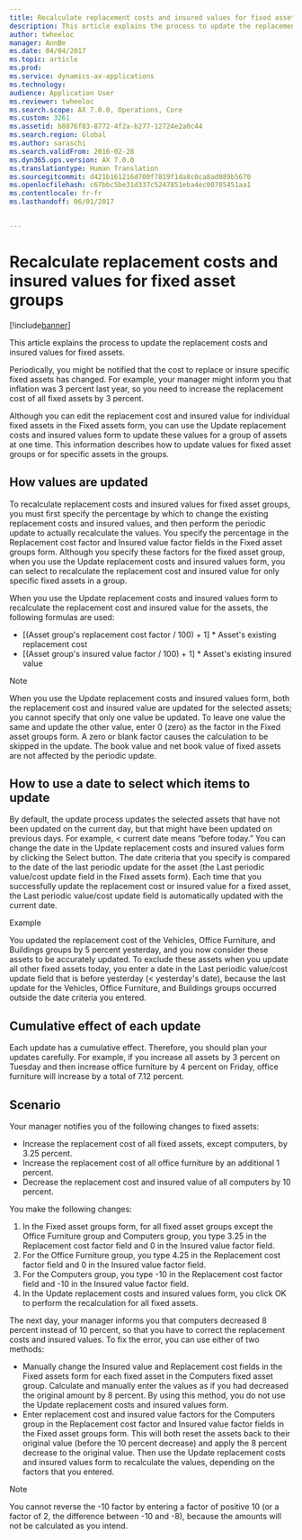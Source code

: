```yaml
---
title: Recalculate replacement costs and insured values for fixed asset groups
description: This article explains the process to update the replacement costs and insured values for fixed assets.
author: twheeloc
manager: AnnBe
ms.date: 04/04/2017
ms.topic: article
ms.prod: 
ms.service: dynamics-ax-applications
ms.technology: 
audience: Application User
ms.reviewer: twheeloc
ms.search.scope: AX 7.0.0, Operations, Core
ms.custom: 3261
ms.assetid: b8876f83-8772-4f2a-b277-12724e2a0c44
ms.search.region: Global
ms.author: saraschi
ms.search.validFrom: 2016-02-28
ms.dyn365.ops.version: AX 7.0.0
ms.translationtype: Human Translation
ms.sourcegitcommit: d421b161216d700f7819f1da8c0ca8ad089b5670
ms.openlocfilehash: c67bbc5be31d337c5247851eba4ec00705451aa1
ms.contentlocale: fr-fr
ms.lasthandoff: 06/01/2017


---
```


# <a name="recalculate-replacement-costs-and-insured-values-for-fixed-asset-groups"></a>Recalculate replacement costs and insured values for fixed asset groups

[!include[banner](../includes/banner.md)]


This article explains the process to update the replacement costs and insured values for fixed assets.

Periodically, you might be notified that the cost to replace or insure specific fixed assets has changed. For example, your manager might inform you that inflation was 3 percent last year, so you need to increase the replacement cost of all fixed assets by 3 percent. 

Although you can edit the replacement cost and insured value for individual fixed assets in the Fixed assets form, you can use the Update replacement costs and insured values form to update these values for a group of assets at one time. This information describes how to update values for fixed asset groups or for specific assets in the groups.

## <a name="how-values-are-updated"></a>How values are updated
To recalculate replacement costs and insured values for fixed asset groups, you must first specify the percentage by which to change the existing replacement costs and insured values, and then perform the periodic update to actually recalculate the values. You specify the percentage in the Replacement cost factor and Insured value factor fields in the Fixed asset groups form. Although you specify these factors for the fixed asset group, when you use the Update replacement costs and insured values form, you can select to recalculate the replacement cost and insured value for only specific fixed assets in a group. 

When you use the Update replacement costs and insured values form to recalculate the replacement cost and insured value for the assets, the following formulas are used:

-   \[(Asset group's replacement cost factor / 100) + 1\] \* Asset's existing replacement cost
-   \[(Asset group's insured value factor / 100) + 1\] \* Asset's existing insured value

> [!NOTE] 
> When you use the Update replacement costs and insured values form, both the replacement cost and insured value are updated for the selected assets; you cannot specify that only one value be updated. To leave one value the same and update the other value, enter 0 (zero) as the factor in the Fixed asset groups form. A zero or blank factor causes the calculation to be skipped in the update. The book value and net book value of fixed assets are not affected by the periodic update. 

## <a name="how-to-use-a-date-to-select-which-items-to-update"></a>How to use a date to select which items to update
By default, the update process updates the selected assets that have not been updated on the current day, but that might have been updated on previous days. For example, &lt; current date means “before today.” You can change the date in the Update replacement costs and insured values form by clicking the Select button. The date criteria that you specify is compared to the date of the last periodic update for the asset (the Last periodic value/cost update field in the Fixed assets form). Each time that you successfully update the replacement cost or insured value for a fixed asset, the Last periodic value/cost update field is automatically updated with the current date. 

Example 

You updated the replacement cost of the Vehicles, Office Furniture, and Buildings groups by 5 percent yesterday, and you now consider these assets to be accurately updated. To exclude these assets when you update all other fixed assets today, you enter a date in the Last periodic value/cost update field that is before yesterday (&lt; yesterday's date), because the last update for the Vehicles, Office Furniture, and Buildings groups occurred outside the date criteria you entered.

## <a name="cumulative-effect-of-each-update"></a>Cumulative effect of each update
Each update has a cumulative effect. Therefore, you should plan your updates carefully. For example, if you increase all assets by 3 percent on Tuesday and then increase office furniture by 4 percent on Friday, office furniture will increase by a total of 7.12 percent.

## <a name="scenario"></a>Scenario
Your manager notifies you of the following changes to fixed assets:
-   Increase the replacement cost of all fixed assets, except computers, by 3.25 percent.
-   Increase the replacement cost of all office furniture by an additional 1 percent.
-   Decrease the replacement cost and insured value of all computers by 10 percent.

You make the following changes:
1.  In the Fixed asset groups form, for all fixed asset groups except the Office Furniture group and Computers group, you type 3.25 in the Replacement cost factor field and 0 in the Insured value factor field.
2.  For the Office Furniture group, you type 4.25 in the Replacement cost factor field and 0 in the Insured value factor field.
3.  For the Computers group, you type -10 in the Replacement cost factor field and -10 in the Insured value factor field.
4.  In the Update replacement costs and insured values form, you click OK to perform the recalculation for all fixed assets.

The next day, your manager informs you that computers decreased 8 percent instead of 10 percent, so that you have to correct the replacement costs and insured values. To fix the error, you can use either of two methods:
-   Manually change the Insured value and Replacement cost fields in the Fixed assets form for each fixed asset in the Computers fixed asset group. Calculate and manually enter the values as if you had decreased the original amount by 8 percent. By using this method, you do not use the Update replacement costs and insured values form.
-   Enter replacement cost and insured value factors for the Computers group in the Replacement cost factor and Insured value factor fields in the Fixed asset groups form. This will both reset the assets back to their original value (before the 10 percent decrease) and apply the 8 percent decrease to the original value. Then use the Update replacement costs and insured values form to recalculate the values, depending on the factors that you entered.

> [!NOTE]  
> You cannot reverse the -10 factor by entering a factor of positive 10 (or a factor of 2, the difference between -10 and -8), because the amounts will not be calculated as you intend. 






